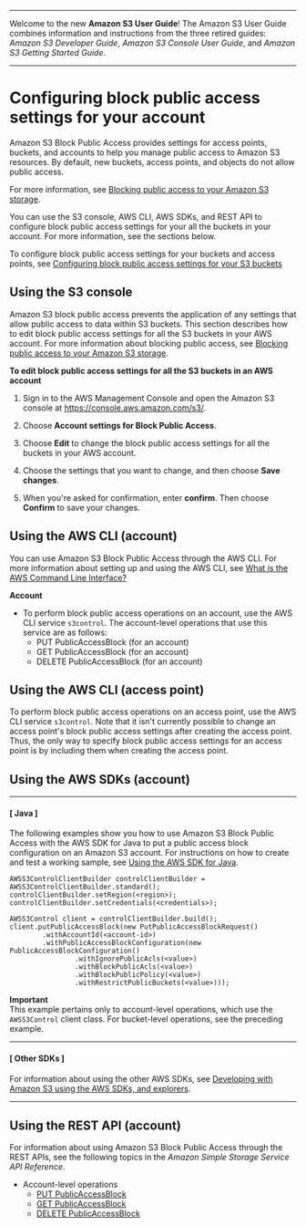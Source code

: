 --------

Welcome to the new **Amazon S3 User Guide**\! The Amazon S3 User Guide combines information and instructions from the three retired guides: *Amazon S3 Developer Guide*, *Amazon S3 Console User Guide*, and *Amazon S3 Getting Started Guide*\.

--------

# Configuring block public access settings for your account<a name="configuring-block-public-access-account"></a>

Amazon S3 Block Public Access provides settings for access points, buckets, and accounts to help you manage public access to Amazon S3 resources\. By default, new buckets, access points, and objects do not allow public access\.

For more information, see [Blocking public access to your Amazon S3 storage](access-control-block-public-access.md)\.

You can use the S3 console, AWS CLI, AWS SDKs, and REST API to configure block public access settings for your all the buckets in your account\. For more information, see the sections below\.

To configure block public access settings for your buckets and access points, see [Configuring block public access settings for your S3 buckets](configuring-block-public-access-bucket.md)

## Using the S3 console<a name="block-public-access-account"></a>

Amazon S3 block public access prevents the application of any settings that allow public access to data within S3 buckets\. This section describes how to edit block public access settings for all the S3 buckets in your AWS account\. For more information about blocking public access, see [Blocking public access to your Amazon S3 storage](access-control-block-public-access.md)\.

**To edit block public access settings for all the S3 buckets in an AWS account**

1. Sign in to the AWS Management Console and open the Amazon S3 console at [https://console\.aws\.amazon\.com/s3/](https://console.aws.amazon.com/s3/)\.

1. Choose **Account settings for Block Public Access**\.

1. Choose **Edit** to change the block public access settings for all the buckets in your AWS account\.

1. Choose the settings that you want to change, and then choose **Save changes**\.

1. When you're asked for confirmation, enter **confirm**\. Then choose **Confirm** to save your changes\.

## Using the AWS CLI \(account\)<a name="access-control-block-public-access-examples-cli"></a>

You can use Amazon S3 Block Public Access through the AWS CLI\. For more information about setting up and using the AWS CLI, see [What is the AWS Command Line Interface?](https://docs.aws.amazon.com/cli/latest/userguide/cli-chap-welcome.html)

**Account**
+ To perform block public access operations on an account, use the AWS CLI service `s3control`\. The account\-level operations that use this service are as follows:
  + PUT PublicAccessBlock \(for an account\)
  + GET PublicAccessBlock \(for an account\)
  + DELETE PublicAccessBlock \(for an account\)

## Using the AWS CLI \(access point\)<a name="access-control-block-public-access-examples-access-point"></a>

To perform block public access operations on an access point, use the AWS CLI service `s3control`\. Note that it isn't currently possible to change an access point's block public access settings after creating the access point\. Thus, the only way to specify block public access settings for an access point is by including them when creating the access point\.

## Using the AWS SDKs \(account\)<a name="access-control-block-public-access-examples-sdk"></a>

------
#### [ Java ]

The following examples show you how to use Amazon S3 Block Public Access with the AWS SDK for Java to put a public access block configuration on an Amazon S3 account\. For instructions on how to create and test a working sample, see [Using the AWS SDK for Java](UsingTheMPJavaAPI.md)\.

```
AWSS3ControlClientBuilder controlClientBuilder = AWSS3ControlClientBuilder.standard();
controlClientBuilder.setRegion(<region>);
controlClientBuilder.setCredentials(<credentials>);
					
AWSS3Control client = controlClientBuilder.build();
client.putPublicAccessBlock(new PutPublicAccessBlockRequest()
		.withAccountId(<account-id>)
		.withPublicAccessBlockConfiguration(new PublicAccessBlockConfiguration()
				.withIgnorePublicAcls(<value>)
				.withBlockPublicAcls(<value>)
				.withBlockPublicPolicy(<value>)
				.withRestrictPublicBuckets(<value>)));
```

**Important**  
This example pertains only to account\-level operations, which use the `AWSS3Control` client class\. For bucket\-level operations, see the preceding example\.

------
#### [ Other SDKs ]

For information about using the other AWS SDKs, see [Developing with Amazon S3 using the AWS SDKs, and explorers](UsingAWSSDK.md)\.

------

## Using the REST API \(account\)<a name="access-control-block-public-access-examples-api"></a>

For information about using Amazon S3 Block Public Access through the REST APIs, see the following topics in the *Amazon Simple Storage Service API Reference*\.
+ Account\-level operations
  + [PUT PublicAccessBlock](https://docs.aws.amazon.com/AmazonS3/latest/API/RESTAccountPUTPublicAccessBlock.html)
  + [GET PublicAccessBlock](https://docs.aws.amazon.com/AmazonS3/latest/API/RESTAccountGETPublicAccessBlock.html)
  + [DELETE PublicAccessBlock](https://docs.aws.amazon.com/AmazonS3/latest/API/RESTAccountDELETEPublicAccessBlock.html)